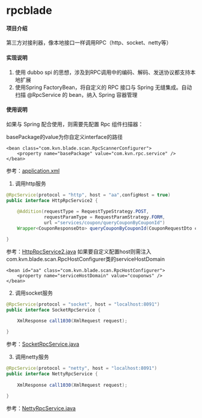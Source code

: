 # rpcblade

#### 项目介绍
第三方对接利器，像本地接口一样调用RPC（http、socket、netty等）

#### 实现说明
1. 使用 dubbo spi 的思想，涉及到RPC调用中的编码、解码、发送协议都支持本地扩展
2. 使用Spring FactoryBean，将自定义的 RPC 接口与 Spring 无缝集成。自动扫描 @RpcService 的 bean，纳入 Spring 容器管理

#### 使用说明
如果与 Spring 配合使用，则需要先配置 Rpc 组件扫描器：

basePackage的value为你自定义interface的路径
>>>
    <bean class="com.kvn.blade.scan.RpcScannerConfigurer">
    	<property name="basePackage" value="com.kvn.rpc.service" />
    </bean>
参考：[application.xml](src/test/resources/application.xml)


1. 调用http服务
```java
@RpcService(protocol = "http", host = "aa",configHost = true)
public interface HttpRpcService2 {
	
	@Addition(requestType = RequestTypeStrategy.POST,
			  requestParamType = RequestParamStrategy.FORM,
			  url ="services/coupon/queryCouponByCouponId")
	Wrapper<CouponResponseDto> queryCouponByCouponId(CouponRequestDto couponRequestDto);

}
```
参考：[HttpRpcService2.java](src/test/java/com/kvn/rpc/service/HttpRpcService2.java)
如果要自定义配置host则需注入 com.kvn.blade.scan.RpcHostConfigurer类的serviceHostDomain
```
<bean id="aa" class="com.kvn.blade.scan.RpcHostConfigurer">
    <property name="serviceHostDomain" value="couponws" />
</bean>
```

2. 调用socket服务
```java
@RpcService(protocol = "socket", host = "localhost:8091")
public interface SocketRpcService {
	
	XmlResponse call1030(XmlRequest request);

}
```
参考：[SocketRpcService.java](src/test/java/com/kvn/rpc/service/SocketRpcService.java)

3. 调用netty服务
```java
@RpcService(protocol = "netty", host = "localhost:8091")
public interface NettyRpcService {
	
	XmlResponse call1030(XmlRequest request);

}
```
参考：[NettyRpcService.java](src/test/java/com/kvn/rpc/service/NettyRpcService.java)
